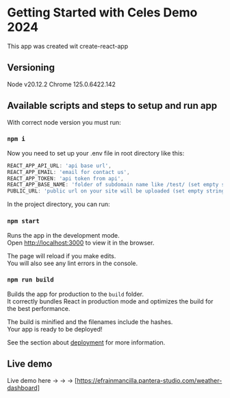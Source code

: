 # Getting Started with Celes Demo 2024

This app was created wit create-react-app

## Versioning

Node v20.12.2
Chrome 125.0.6422.142

## Available scripts and steps to setup and run app

With correct node version you must run:

### `npm i`

Now you need to set up your .env file in root directory like this:

```js
REACT_APP_API_URL: 'api base url',
REACT_APP_EMAIL: 'email for contact us',
REACT_APP_TOKEN: 'api token from api',
REACT_APP_BASE_NAME: 'folder of subdomain name like /test/ (set empty string for dev)',
PUBLIC_URL: 'public url on your site will be uploaded (set empty string for dev)',
```

In the project directory, you can run:

### `npm start`

Runs the app in the development mode.\
Open [http://localhost:3000](http://localhost:3000) to view it in the browser.

The page will reload if you make edits.\
You will also see any lint errors in the console.

### `npm run build`

Builds the app for production to the `build` folder.\
It correctly bundles React in production mode and optimizes the build for the best performance.

The build is minified and the filenames include the hashes.\
Your app is ready to be deployed!

See the section about [deployment](https://facebook.github.io/create-react-app/docs/deployment) for more information.

## Live demo

Live demo here -> -> -> [https://efrainmancilla.pantera-studio.com/weather-dashboard]
